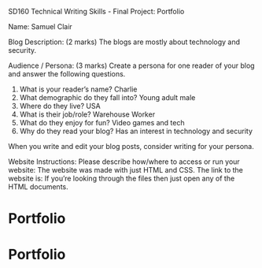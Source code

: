 SD160 Technical Writing Skills - Final Project: Portfolio

Name: Samuel Clair

Blog Description: (2 marks)
The blogs are mostly about technology and security. 

Audience / Persona: (3 marks)
Create a persona for one reader of your blog and answer the following questions.

1.	What is your reader’s name?          Charlie
2.	What demographic do they fall into?  Young adult male
3.	Where do they live?                  USA
4.	What is their job/role?              Warehouse Worker
5.	What do they enjoy for fun?          Video games and tech
6.	Why do they read your blog?          Has an interest in technology and security

When you write and edit your blog posts, consider writing for your persona.

Website Instructions:
Please describe how/where to access or run your website:
The website was made with just HTML and CSS. The link to the website is: 
If you’re looking through the files then just open any of the HTML documents. 

# Portfolio
# Portfolio
